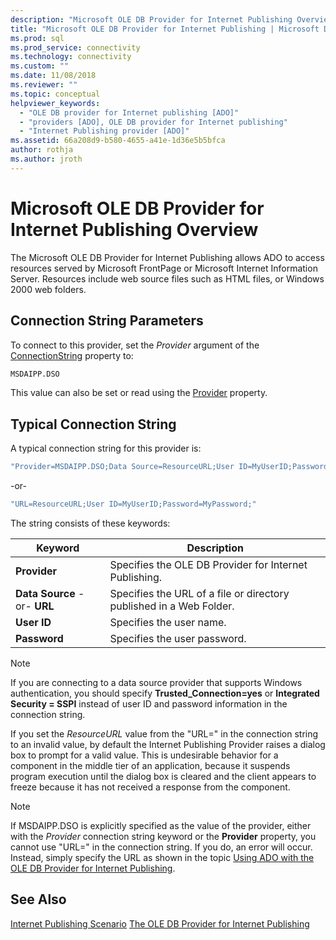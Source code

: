 ```yaml
---
description: "Microsoft OLE DB Provider for Internet Publishing Overview"
title: "Microsoft OLE DB Provider for Internet Publishing | Microsoft Docs"
ms.prod: sql
ms.prod_service: connectivity
ms.technology: connectivity
ms.custom: ""
ms.date: 11/08/2018
ms.reviewer: ""
ms.topic: conceptual
helpviewer_keywords:
  - "OLE DB provider for Internet publishing [ADO]"
  - "providers [ADO], OLE DB provider for Internet publishing"
  - "Internet Publishing provider [ADO]"
ms.assetid: 66a208d9-b580-4655-a41e-1d36e5b5bfca
author: rothja
ms.author: jroth
---
```

# Microsoft OLE DB Provider for Internet Publishing Overview
The Microsoft OLE DB Provider for Internet Publishing allows ADO to access resources served by Microsoft FrontPage or Microsoft Internet Information Server. Resources include web source files such as HTML files, or Windows 2000 web folders.

## Connection String Parameters
 To connect to this provider, set the *Provider* argument of the [ConnectionString](../../reference/ado-api/connectionstring-property-ado.md) property to:

```vb
MSDAIPP.DSO
```

 This value can also be set or read using the [Provider](../../reference/ado-api/provider-property-ado.md) property.

## Typical Connection String
 A typical connection string for this provider is:

```vb
"Provider=MSDAIPP.DSO;Data Source=ResourceURL;User ID=MyUserID;Password=MyPassword;"
```

 -or-

```vb
"URL=ResourceURL;User ID=MyUserID;Password=MyPassword;"
```

 The string consists of these keywords:

|Keyword|Description|
|-------------|-----------------|
|**Provider**|Specifies the OLE DB Provider for Internet Publishing.|
|**Data Source** -or- **URL**|Specifies the URL of a file or directory published in a Web Folder.|
|**User ID**|Specifies the user name.|
|**Password**|Specifies the user password.|

> [!NOTE]
>  If you are connecting to a data source provider that supports Windows authentication, you should specify **Trusted_Connection=yes** or **Integrated Security = SSPI** instead of user ID and password information in the connection string.

 If you set the *ResourceURL* value from the "URL=" in the connection string to an invalid value, by default the Internet Publishing Provider raises a dialog box to prompt for a valid value. This is undesirable behavior for a component in the middle tier of an application, because it suspends program execution until the dialog box is cleared and the client appears to freeze because it has not received a response from the component.

> [!NOTE]
>  If MSDAIPP.DSO is explicitly specified as the value of the provider, either with the *Provider* connection string keyword or the **Provider** property, you cannot use "URL=" in the connection string. If you do, an error will occur. Instead, simply specify the URL as shown in the topic [Using ADO with the OLE DB Provider for Internet Publishing](../data/the-ole-db-provider-for-internet-publishing.md).

## See Also
 [Internet Publishing Scenario](../data/internet-publishing-scenario.md)
 [The OLE DB Provider for Internet Publishing](../data/the-ole-db-provider-for-internet-publishing.md)